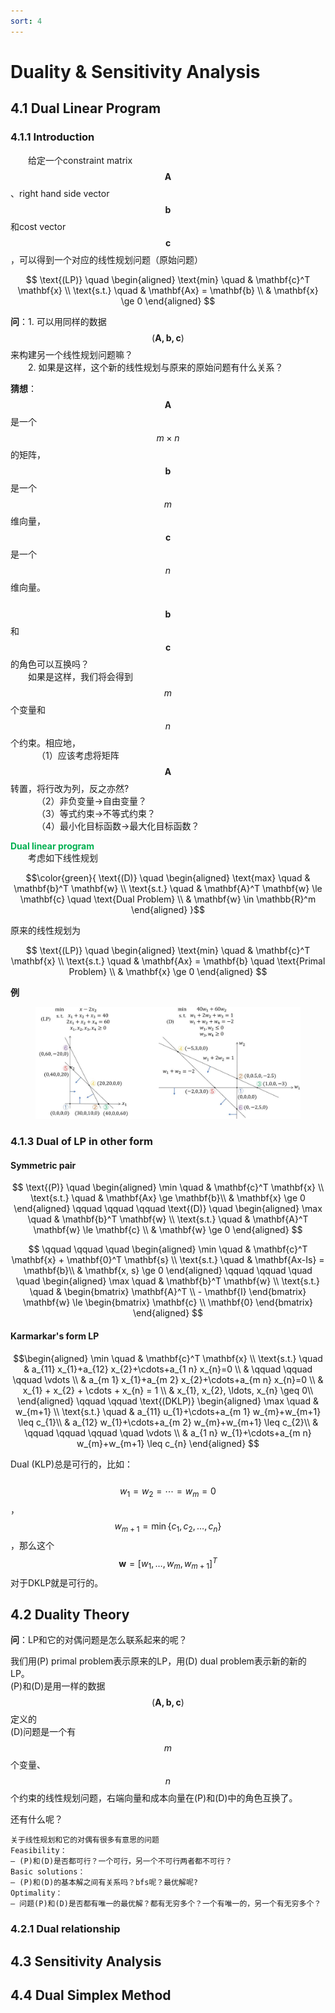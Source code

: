 ```yaml
---
sort: 4
---
```


# Duality & Sensitivity Analysis

## 4.1 Dual Linear Program

### 4.1.1 Introduction

&emsp;&emsp;给定一个constraint matrix $$\mathbf{A}$$、right hand side vector $$\mathbf{b}$$和cost vector $$\mathbf{c}$$，可以得到一个对应的线性规划问题（原始问题）

$$ \text{(LP)} \quad
\begin{aligned}
    \text{min}  \quad & \mathbf{c}^T \mathbf{x} \\
    \text{s.t.} \quad & \mathbf{Ax} = \mathbf{b} \\
    & \mathbf{x} \ge 0 
\end{aligned}
$$

**问**：1. 可以用同样的数据$$(\mathbf{A, b, c})$$来构建另一个线性规划问题嘛？  
&emsp;&emsp;2. 如果是这样，这个新的线性规划与原来的原始问题有什么关系？

**猜想**：$$\mathbf{A}$$是一个$$m \times n$$的矩阵，$$\mathbf{b}$$是一个$$m$$维向量，$$\mathbf{c}$$是一个$$n$$维向量。  
&emsp;&emsp;$$\mathbf{b}$$和$$\mathbf{c}$$的角色可以互换吗？  
&emsp;&emsp;如果是这样，我们将会得到$$m$$个变量和$$n$$个约束。相应地，  
&emsp;&emsp;&emsp;（1）应该考虑将矩阵$$\mathbf{A}$$转置，将行改为列，反之亦然?  
&emsp;&emsp;&emsp;（2）非负变量→自由变量？  
&emsp;&emsp;&emsp;（3）等式约束→不等式约束？  
&emsp;&emsp;&emsp;（4）最小化目标函数→最大化目标函数？  

<b><font color="#00B050">Dual linear program</font></b>  
&emsp;&emsp;考虑如下线性规划

$$\color{green}{
    \text{(D)} \quad
    \begin{aligned}
        \text{max}  \quad & \mathbf{b}^T \mathbf{w} \\
        \text{s.t.} \quad & \mathbf{A}^T \mathbf{w} \le \mathbf{c} \quad \text{Dual Problem} \\
        & \mathbf{w} \in \mathbb{R}^m 
    \end{aligned}
}$$

原来的线性规划为

$$ \text{(LP)} \quad
\begin{aligned}
    \text{min}  \quad & \mathbf{c}^T \mathbf{x} \\
    \text{s.t.} \quad & \mathbf{Ax} = \mathbf{b} \quad \text{Primal Problem} \\
    & \mathbf{x} \ge 0 
\end{aligned}
$$

**例** 

<figure>
    <img src="./images/4-1.JPG" width=700px>
</figure>

### 4.1.3 Dual of LP in other form

#### Symmetric pair

$$  \text{(P)} \quad
\begin{aligned}
    \min \quad & \mathbf{c}^T \mathbf{x} \\
    \text{s.t.} \quad & \mathbf{Ax} \ge \mathbf{b}\\
    & \mathbf{x} \ge 0 
\end{aligned}
    \qquad \qquad \qquad
    \text{(D)} \quad
\begin{aligned}
    \max \quad & \mathbf{b}^T \mathbf{w} \\
    \text{s.t.} \quad & \mathbf{A}^T \mathbf{w} \le \mathbf{c} \\
    & \mathbf{w} \ge 0 
\end{aligned}
$$

$$  \qquad \qquad \quad
\begin{aligned}
    \min \quad & \mathbf{c}^T \mathbf{x} + \mathbf{0}^T \mathbf{s} \\
    \text{s.t.} \quad & \mathbf{Ax-Is} = \mathbf{b}\\
    & \mathbf{x, s} \ge 0 
\end{aligned}
    \qquad \qquad \quad \quad
\begin{aligned}
    \max \quad & \mathbf{b}^T \mathbf{w} \\
    \text{s.t.} \quad & 
        \begin{bmatrix}
            \mathbf{A}^T \\ - \mathbf{I}
        \end{bmatrix} \mathbf{w} 
        \le \begin{bmatrix}
            \mathbf{c} \\ \mathbf{0}
        \end{bmatrix} 
\end{aligned}
$$

#### Karmarkar's form LP

$$\begin{aligned}
    \min \quad & \mathbf{c}^T \mathbf{x} \\
    \text{s.t.} \quad & a_{11} x_{1}+a_{12} x_{2}+\cdots+a_{1 n} x_{n}=0 \\
    & \qquad \qquad \qquad \vdots \\
    & a_{m 1} x_{1}+a_{m 2} x_{2}+\cdots+a_{m n} x_{n}=0 \\
    & x_{1} + x_{2} + \cdots + x_{n} = 1 \\
    & x_{1}, x_{2}, \ldots, x_{n} \geq 0\\
\end{aligned}
\qquad \qquad \text{(DKLP)}
\begin{aligned}
    \max \quad & w_{m+1} \\
    \text{s.t.} \quad & a_{11} u_{1}+\cdots+a_{m 1} w_{m}+w_{m+1} \leq c_{1}\\
    & a_{12} w_{1}+\cdots+a_{m 2} w_{m}+w_{m+1} \leq c_{2}\\
    & \qquad \qquad \qquad \quad \vdots \\
    & a_{1 n} w_{1}+\cdots+a_{m n} w_{m}+w_{m+1} \leq c_{n}
\end{aligned}
$$

Dual (KLP)总是可行的，比如：  
&emsp;&emsp;$$w_1 = w_2 = \cdots = w_m = 0$$，$$w_{m+1} = \min \{ c_1, c_2, \ldots, c_n \}$$，那么这个$$\mathbf{w} = [w_1, \ldots, w_m, w_{m+1}]^T$$对于DKLP就是可行的。

## 4.2 Duality Theory

**问**：LP和它的对偶问题是怎么联系起来的呢？ 

我们用(P) primal problem表示原来的LP，用(D) dual problem表示新的新的LP。  
(P)和(D)是用一样的数据$$(\mathbf{A, b, c})$$定义的  
(D)问题是一个有$$m$$个变量、$$n$$个约束的线性规划问题，右端向量和成本向量在(P)和(D)中的角色互换了。

还有什么呢？

```tip
关于线性规划和它的对偶有很多有意思的问题  
Feasibility：  
— (P)和(D)是否都可行？一个可行，另一个不可行两者都不可行？  
Basic solutions：  
— (P)和(D)的基本解之间有关系吗？bfs呢？最优解呢?  
Optimality：  
— 问题(P)和(D)是否都有唯一的最优解？都有无穷多个？一个有唯一的，另一个有无穷多个？
```

### 4.2.1 Dual relationship

###





## 4.3 Sensitivity Analysis
## 4.4 Dual Simplex Method
<br />
<b><font color="#3399ff"></font></b>
<!-- 绿 --><!-- #33cc00 -->
<b><font color="#00B050"></font></b>
<!-- 橙 -->
<b><font color="#FF4500"></font></b>